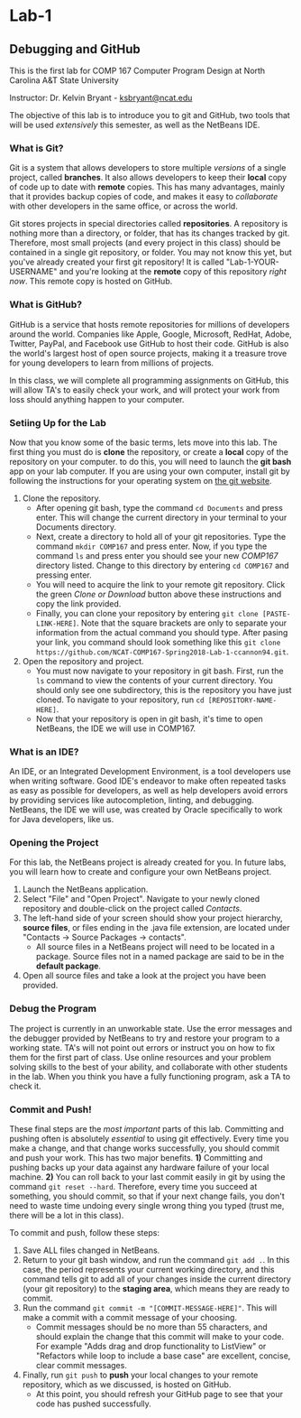 # Lab-1
## Debugging and GitHub

This is the first lab for COMP 167 Computer Program Design at North Carolina A&T State University

Instructor: Dr. Kelvin Bryant - ksbryant@ncat.edu

The objective of this lab is to introduce you to git and GitHub, two tools that will be used _extensively_ this semester, as well as the NetBeans IDE.

### What is Git?

Git is a system that allows developers to store multiple _versions_ of a single project, called **branches**. It also allows developers to keep their **local** copy of code up to date with **remote** copies. This has many advantages, mainly that it provides backup copies of code, and makes it easy to _collaborate_ with other developers in the same office, or across the world.

Git stores projects in special directories called **repositories**. A repository is nothing more than a directory, or folder, that has its changes tracked by git. Therefore, most small projects (and every project in this class) should be contained in a single git repository, or folder. You may not know this yet, but you've already created your first git repository! It is called "Lab-1-YOUR-USERNAME" and you're looking at the **remote** copy of this repository _right now_. This remote copy is hosted on GitHub.

### What is GitHub?

GitHub is a service that hosts remote repositories for millions of developers around the world. Companies like Apple, Google, Microsoft, RedHat, Adobe, Twitter, PayPal, and Facebook use GitHub to host their code. GitHub is also the world's largest host of open source projects, making it a treasure trove for young developers to learn from millions of projects.

In this class, we will complete all programming assignments on GitHub, this will allow TA's to easily check your work, and will protect your work from loss should anything happen to your computer.

### Setiing Up for the Lab

Now that you know some of the basic terms, lets move into this lab. The first thing you must do is **clone** the repository, or create a **local** copy of the repository on your computer. to do this, you will need to launch the **git bash** app on your lab computer. If you are using your own computer, install git by following the instructions for your operating system on [the git website](www.git-scm.com).

   1. Clone the repository.
      * After opening git bash, type the command `cd Documents` and press enter. This will change the current directory in your terminal to your Documents directory.
      * Next, create a directory to hold all of your git repositories. Type the command `mkdir COMP167` and press enter. Now, if you type the command `ls` and press enter you should see your new _COMP167_ directory listed. Change to this directory by entering `cd COMP167` and pressing enter.
      * You will need to acquire the link to your remote git repository. Click the green _Clone or Download_ button above these instructions and copy the link provided.
      * Finally, you can clone your repository by entering `git clone [PASTE-LINK-HERE]`. Note that the square brackets are only to separate your information from the actual command you should type. After pasing your link, you command should look something like this `git clone https://github.com/NCAT-COMP167-Spring2018-Lab-1-ccannon94.git`.
   2. Open the repository and project.
      * You must now navigate to your repository in git bash. First, run the `ls` command to view the contents of your current directory. You should only see one subdirectory, this is the repository you have just cloned. To navigate to your repository, run `cd [REPOSITORY-NAME-HERE]`.
      * Now that your repository is open in git bash, it's time to open NetBeans, the IDE we will use in COMP167.
      
### What is an IDE?

An IDE, or an Integrated Development Environment, is a tool developers use when writing software. Good IDE's endeavor to make often repeated tasks as easy as possible for developers, as well as help developers avoid errors by providing services like autocompletion, linting, and debugging. NetBeans, the IDE we will use, was created by Oracle specifically to work for Java developers, like us.

### Opening the Project

For this lab, the NetBeans project is already created for you. In future labs, you will learn how to create and configure your own NetBeans project.

   1. Launch the NetBeans application.
   2. Select "File" and "Open Project". Navigate to your newly cloned repository and double-click on the project called _Contacts_.
   3. The left-hand side of your screen should show your project hierarchy, **source files**, or files ending in the .java file extension, are located under "Contacts -> Source Packages -> contacts".
         * All source files in a NetBeans project will need to be located in a package. Source files not in a named package are said to be in the **default package**. 
   4. Open all source files and take a look at the project you have been provided.

### Debug the Program

The project is currently in an unworkable state. Use the error messages and the debugger provided by NetBeans to try and restore your program to a working state. TA's will not point out errors or instruct you on how to fix them for the first part of class. Use online resources and your problem solving skills to the best of your ability, and collaborate with other students in the lab. When you think you have a fully functioning program, ask a TA to check it.

### Commit and Push!

These final steps are the _most important_ parts of this lab. Committing and pushing often is absolutely _essential_ to using git effectively. Every time you make a change, and that change works successfully, you should commit and push your work. This has two major benefits. **1)** Committing and pushing backs up your data against any hardware failure of your local machine. **2)** You can roll back to your last commit easily in git by using the command `git reset --hard`. Therefore, every time you succeed at something, you should commit, so that if your next change fails, you don't need to waste time undoing every single wrong thing you typed (trust me, there will be a lot in this class).

To commit and push, follow these steps:

   1. Save ALL files changed in NetBeans.
   2. Return to your git bash window, and run the command `git add .`. In this case, the period represents your current working directory, and this command tells git to add all of your changes inside the current directory (your git repository) to the **staging area**, which means they are ready to commit.
   3. Run the command `git commit -m "[COMMIT-MESSAGE-HERE]"`. This will make a commit with a commit message of your choosing.
      * Commit messages should be no more than 55 characters, and should explain the change that this commit will make to your code. For example "Adds drag and drop functionality to ListView" or "Refactors while loop to include a base case" are excellent, concise, clear commit messages.
   4. Finally, run `git push` to **push** your local changes to your remote repository, which as we discussed, is hosted on GitHub.
      * At this point, you should refresh your GitHub page to see that your code has pushed successfully.
